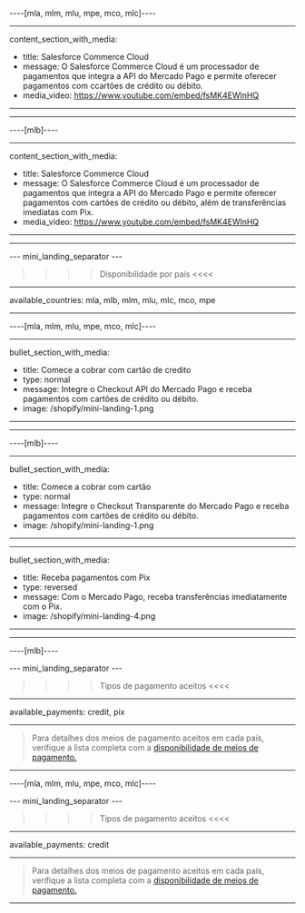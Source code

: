 ----[mla, mlm, mlu, mpe, mco, mlc]----

---
content_section_with_media: 
 - title: Salesforce Commerce Cloud
 - message: O Salesforce Commerce Cloud é um processador de pagamentos que integra a API do Mercado Pago e permite oferecer pagamentos com ccartões de crédito ou débito.
 - media_video: https://www.youtube.com/embed/fsMK4EWlnHQ
---

------------

----[mlb]----

---
content_section_with_media: 
 - title: Salesforce Commerce Cloud
 - message: O Salesforce Commerce Cloud é um processador de pagamentos que integra a API do Mercado Pago e permite oferecer pagamentos com cartões de crédito ou débito, além de transferências imediatas com Pix.
 - media_video: https://www.youtube.com/embed/fsMK4EWlnHQ
---

------------

--- mini_landing_separator ---

>>>> Disponibilidade por país <<<<
---
available_countries: mla, mlb, mlm, mlu, mlc, mco, mpe

---

----[mla, mlm, mlu, mpe, mco, mlc]----

---
bullet_section_with_media: 
 - title: Comece a cobrar com cartão de credito
 - type: normal
 - message: Integre o Checkout API do Mercado Pago e receba pagamentos com cartões de crédito ou débito.
 - image: /shopify/mini-landing-1.png
---

------------

----[mlb]----

---
bullet_section_with_media: 
 - title: Comece a cobrar com cartão
 - type: normal
 - message: Integre o Checkout Transparente do Mercado Pago e receba pagamentos com cartões de crédito ou débito.
 - image: /shopify/mini-landing-1.png
---

---
bullet_section_with_media: 
 - title: Receba pagamentos com Pix
 - type: reversed
 - message: Com o Mercado Pago, receba transferências imediatamente com o Pix.
 - image: /shopify/mini-landing-4.png
---

------------

----[mlb]----

--- mini_landing_separator ---

>>>> Tipos de pagamento aceitos <<<<
---
available_payments: credit, pix

---

> Para detalhes dos meios de pagamento aceitos em cada país, verifique a lista completa com a [disponibilidade de meios de pagamento.](/developers/pt/docs/sales-processing/payment-methods)

------------

----[mla, mlm, mlu, mpe, mco, mlc]----

--- mini_landing_separator ---

>>>> Tipos de pagamento aceitos <<<<
---
available_payments: credit

---

> Para detalhes dos meios de pagamento aceitos em cada país, verifique a lista completa com a [disponibilidade de meios de pagamento.](/developers/pt/docs/sales-processing/payment-methods)
------------